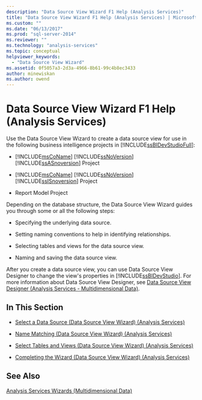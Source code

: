 ```yaml
---
description: "Data Source View Wizard F1 Help (Analysis Services)"
title: "Data Source View Wizard F1 Help (Analysis Services) | Microsoft Docs"
ms.custom: ""
ms.date: "06/13/2017"
ms.prod: "sql-server-2014"
ms.reviewer: ""
ms.technology: "analysis-services"
ms.topic: conceptual
helpviewer_keywords: 
  - "Data Source View Wizard"
ms.assetid: 0f5057a3-2d3a-4966-8b61-99c4b8ec3433
author: minewiskan
ms.author: owend
---
```

# Data Source View Wizard F1 Help (Analysis Services)
  Use the Data Source View Wizard to create a data source view for use in the following business intelligence projects in [!INCLUDE[ssBIDevStudioFull](../includes/ssbidevstudiofull-md.md)]:  
  
-   [!INCLUDE[msCoName](../includes/msconame-md.md)] [!INCLUDE[ssNoVersion](../includes/ssnoversion-md.md)] [!INCLUDE[ssASnoversion](../includes/ssasnoversion-md.md)] Project  
  
-   [!INCLUDE[msCoName](../includes/msconame-md.md)] [!INCLUDE[ssNoVersion](../includes/ssnoversion-md.md)] [!INCLUDE[ssISnoversion](../includes/ssisnoversion-md.md)] Project  
  
-   Report Model Project  
  
 Depending on the database structure, the Data Source View Wizard guides you through some or all the following steps:  
  
-   Specifying the underlying data source.  
  
-   Setting naming conventions to help in identifying relationships.  
  
-   Selecting tables and views for the data source view.  
  
-   Naming and saving the data source view.  
  
 After you create a data source view, you can use Data Source View Designer to change the view's properties in [!INCLUDE[ssBIDevStudio](../includes/ssbidevstudio-md.md)]. For more information about Data Source View Designer, see [Data Source View Designer &#40;Analysis Services - Multidimensional Data&#41;](data-source-view-designer-analysis-services-multidimensional-data.md).  
  
## In This Section  
  
-   [Select a Data Source &#40;Data Source View Wizard&#41; &#40;Analysis Services&#41;](select-a-data-source-data-source-view-wizard-analysis-services.md)  
  
-   [Name Matching &#40;Data Source View Wizard&#41; &#40;Analysis Services&#41;](name-matching-data-source-view-wizard-analysis-services.md)  
  
-   [Select Tables and Views &#40;Data Source View Wizard&#41; &#40;Analysis Services&#41;](select-tables-and-views-data-source-view-wizard-analysis-services.md)  
  
-   [Completing the Wizard &#40;Data Source View Wizard&#41; &#40;Analysis Services&#41;](completing-the-wizard-data-source-view-wizard-analysis-services.md)  
  
## See Also  
 [Analysis Services Wizards &#40;Multidimensional Data&#41;](analysis-services-wizards-multidimensional-data.md)  
  
  
